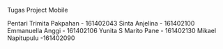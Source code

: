 Tugas Project Mobile

Pentari Trimita Pakpahan - 161402043 
Sinta Anjelina - 161402100 
Emmanuella Anggi - 161402106 
Yunita S Marito Pane - 161402130 
Mikael Napitupulu -161402090
